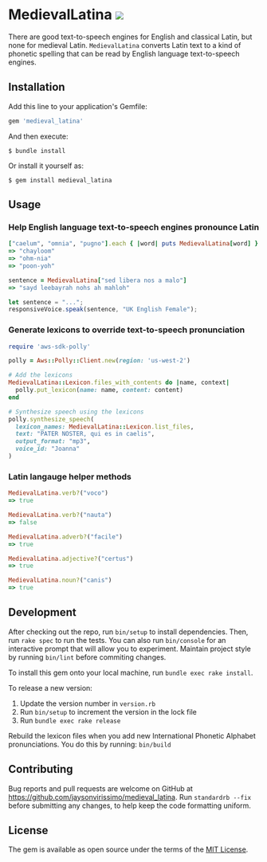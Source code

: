 # MedievalLatina <a href="https://github.com/jaysonvirissimo/medieval_latina"> <img src="https://img.shields.io/github/repo-size/jaysonvirissimo/medieval_latina"></a>

There are good text-to-speech engines for English and classical Latin, but none for medieval Latin.
`MedievalLatina` converts Latin text to a kind of phonetic spelling that can be read by English language text-to-speech engines.

## Installation

Add this line to your application's Gemfile:

```ruby
gem 'medieval_latina'
```

And then execute:

    $ bundle install

Or install it yourself as:

    $ gem install medieval_latina

## Usage

### Help English language text-to-speech engines pronounce Latin
```ruby
["caelum", "omnia", "pugno"].each { |word| puts MedievalLatina[word] }
=> "chayloom"
=> "ohm-nia"
=> "poon-yoh"

sentence = MedievalLatina["sed libera nos a malo"]
=> "sayd leebayrah nohs ah mahloh"
```
```javascript
let sentence = "...";
responsiveVoice.speak(sentence, "UK English Female");
```
### Generate lexicons to override text-to-speech pronunciation
```ruby
require 'aws-sdk-polly'

polly = Aws::Polly::Client.new(region: 'us-west-2')

# Add the lexicons
MedievalLatina::Lexicon.files_with_contents do |name, context|
  polly.put_lexicon(name: name, content: content)
end

# Synthesize speech using the lexicons
polly.synthesize_speech(
  lexicon_names: MedievalLatina::Lexicon.list_files,
  text: "PATER NOSTER, qui es in caelis",
  output_format: "mp3",
  voice_id: "Joanna"
)
```

### Latin langauge helper methods
```ruby
MedievalLatina.verb?("voco")
=> true

MedievalLatina.verb?("nauta")
=> false

MedievalLatina.adverb?("facile")
=> true

MedievalLatina.adjective?("certus")
=> true

MedievalLatina.noun?("canis")
=> true
```

## Development

After checking out the repo, run `bin/setup` to install dependencies.
Then, run `rake spec` to run the tests.
You can also run `bin/console` for an interactive prompt that will allow you to experiment.
Maintain project style by running `bin/lint` before commiting changes.

To install this gem onto your local machine, run `bundle exec rake install`.

To release a new version:
1. Update the version number in `version.rb`
2. Run `bin/setup` to increment the version in the lock file
3. Run `bundle exec rake release`

Rebuild the lexicon files when you add new International Phonetic Alphabet pronunciations.
You do this by running: `bin/build`

## Contributing

Bug reports and pull requests are welcome on GitHub at https://github.com/jaysonvirissimo/medieval_latina.
Run `standardrb --fix` before submitting any changes, to help keep the code formatting uniform.

## License

The gem is available as open source under the terms of the [MIT License](https://github.com/jaysonvirissimo/medieval_latina/blob/master/LICENSE.txt).
